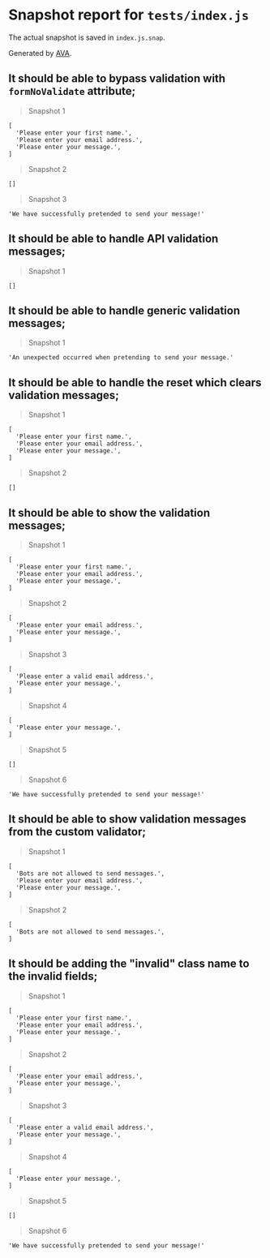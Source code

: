# Snapshot report for `tests/index.js`

The actual snapshot is saved in `index.js.snap`.

Generated by [AVA](https://avajs.dev).

## It should be able to bypass validation with `formNoValidate` attribute;

> Snapshot 1

    [
      'Please enter your first name.',
      'Please enter your email address.',
      'Please enter your message.',
    ]

> Snapshot 2

    []

> Snapshot 3

    'We have successfully pretended to send your message!'

## It should be able to handle API validation messages;

> Snapshot 1

    []

## It should be able to handle generic validation messages;

> Snapshot 1

    'An unexpected occurred when pretending to send your message.'

## It should be able to handle the reset which clears validation messages;

> Snapshot 1

    [
      'Please enter your first name.',
      'Please enter your email address.',
      'Please enter your message.',
    ]

> Snapshot 2

    []

## It should be able to show the validation messages;

> Snapshot 1

    [
      'Please enter your first name.',
      'Please enter your email address.',
      'Please enter your message.',
    ]

> Snapshot 2

    [
      'Please enter your email address.',
      'Please enter your message.',
    ]

> Snapshot 3

    [
      'Please enter a valid email address.',
      'Please enter your message.',
    ]

> Snapshot 4

    [
      'Please enter your message.',
    ]

> Snapshot 5

    []

> Snapshot 6

    'We have successfully pretended to send your message!'

## It should be able to show validation messages from the custom validator;

> Snapshot 1

    [
      'Bots are not allowed to send messages.',
      'Please enter your email address.',
      'Please enter your message.',
    ]

> Snapshot 2

    [
      'Bots are not allowed to send messages.',
    ]

## It should be adding the "invalid" class name to the invalid fields;

> Snapshot 1

    [
      'Please enter your first name.',
      'Please enter your email address.',
      'Please enter your message.',
    ]

> Snapshot 2

    [
      'Please enter your email address.',
      'Please enter your message.',
    ]

> Snapshot 3

    [
      'Please enter a valid email address.',
      'Please enter your message.',
    ]

> Snapshot 4

    [
      'Please enter your message.',
    ]

> Snapshot 5

    []

> Snapshot 6

    'We have successfully pretended to send your message!'
